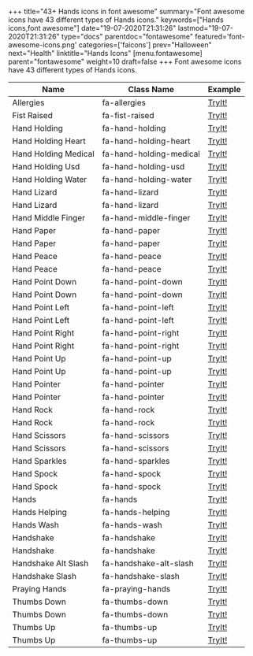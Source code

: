 +++
title="43+ Hands icons in font awesome"
summary="Font awesome icons have 43 different types of Hands icons."
keywords=["Hands icons,font awesome"]
date="19-07-2020T21:31:26"
lastmod="19-07-2020T21:31:26"
type="docs"
parentdoc="fontawesome"
featured='font-awesome-icons.png'
categories=['faicons']
prev="Halloween"
next="Health"
linktitle="Hands Icons"
[menu.fontawesome]
parent="fontawesome"
weight=10
draft=false
+++
Font awesome icons have 43 different types of Hands icons.<div class='table-responsive'><table class='table'><thead><tr><th>Name</th><th>Class Name</th><th>Example</th></tr></thead><tbody><tr><td><i class="fas fa-allergies"></i>Allergies</td><td>fa-allergies</td><td><a href='https://www.angularjswiki.com/fontawesome/fa-allergies/' target='_blank'>TryIt!</a></td></tr><tr><td><i class="fas fa-fist-raised"></i>Fist Raised</td><td>fa-fist-raised</td><td><a href='https://www.angularjswiki.com/fontawesome/fa-fist-raised/' target='_blank'>TryIt!</a></td></tr><tr><td><i class="fas fa-hand-holding"></i>Hand Holding</td><td>fa-hand-holding</td><td><a href='https://www.angularjswiki.com/fontawesome/fa-hand-holding/' target='_blank'>TryIt!</a></td></tr><tr><td><i class="fas fa-hand-holding-heart"></i>Hand Holding Heart</td><td>fa-hand-holding-heart</td><td><a href='https://www.angularjswiki.com/fontawesome/fa-hand-holding-heart/' target='_blank'>TryIt!</a></td></tr><tr><td><i class="fas fa-hand-holding-medical"></i>Hand Holding Medical</td><td>fa-hand-holding-medical</td><td><a href='https://www.angularjswiki.com/fontawesome/fa-hand-holding-medical/' target='_blank'>TryIt!</a></td></tr><tr><td><i class="fas fa-hand-holding-usd"></i>Hand Holding Usd</td><td>fa-hand-holding-usd</td><td><a href='https://www.angularjswiki.com/fontawesome/fa-hand-holding-usd/' target='_blank'>TryIt!</a></td></tr><tr><td><i class="fas fa-hand-holding-water"></i>Hand Holding Water</td><td>fa-hand-holding-water</td><td><a href='https://www.angularjswiki.com/fontawesome/fa-hand-holding-water/' target='_blank'>TryIt!</a></td></tr><tr><td><i class="fas fa-hand-lizard"></i>Hand Lizard</td><td>fa-hand-lizard</td><td><a href='https://www.angularjswiki.com/fontawesome/fa-hand-lizard/' target='_blank'>TryIt!</a></td></tr><tr><td><i class="far fa-hand-lizard"></i>Hand Lizard</td><td>fa-hand-lizard</td><td><a href='https://www.angularjswiki.com/fontawesome/fa-hand-lizard/' target='_blank'>TryIt!</a></td></tr><tr><td><i class="fas fa-hand-middle-finger"></i>Hand Middle Finger</td><td>fa-hand-middle-finger</td><td><a href='https://www.angularjswiki.com/fontawesome/fa-hand-middle-finger/' target='_blank'>TryIt!</a></td></tr><tr><td><i class="fas fa-hand-paper"></i>Hand Paper</td><td>fa-hand-paper</td><td><a href='https://www.angularjswiki.com/fontawesome/fa-hand-paper/' target='_blank'>TryIt!</a></td></tr><tr><td><i class="far fa-hand-paper"></i>Hand Paper</td><td>fa-hand-paper</td><td><a href='https://www.angularjswiki.com/fontawesome/fa-hand-paper/' target='_blank'>TryIt!</a></td></tr><tr><td><i class="fas fa-hand-peace"></i>Hand Peace</td><td>fa-hand-peace</td><td><a href='https://www.angularjswiki.com/fontawesome/fa-hand-peace/' target='_blank'>TryIt!</a></td></tr><tr><td><i class="far fa-hand-peace"></i>Hand Peace</td><td>fa-hand-peace</td><td><a href='https://www.angularjswiki.com/fontawesome/fa-hand-peace/' target='_blank'>TryIt!</a></td></tr><tr><td><i class="fas fa-hand-point-down"></i>Hand Point Down</td><td>fa-hand-point-down</td><td><a href='https://www.angularjswiki.com/fontawesome/fa-hand-point-down/' target='_blank'>TryIt!</a></td></tr><tr><td><i class="far fa-hand-point-down"></i>Hand Point Down</td><td>fa-hand-point-down</td><td><a href='https://www.angularjswiki.com/fontawesome/fa-hand-point-down/' target='_blank'>TryIt!</a></td></tr><tr><td><i class="fas fa-hand-point-left"></i>Hand Point Left</td><td>fa-hand-point-left</td><td><a href='https://www.angularjswiki.com/fontawesome/fa-hand-point-left/' target='_blank'>TryIt!</a></td></tr><tr><td><i class="far fa-hand-point-left"></i>Hand Point Left</td><td>fa-hand-point-left</td><td><a href='https://www.angularjswiki.com/fontawesome/fa-hand-point-left/' target='_blank'>TryIt!</a></td></tr><tr><td><i class="fas fa-hand-point-right"></i>Hand Point Right</td><td>fa-hand-point-right</td><td><a href='https://www.angularjswiki.com/fontawesome/fa-hand-point-right/' target='_blank'>TryIt!</a></td></tr><tr><td><i class="far fa-hand-point-right"></i>Hand Point Right</td><td>fa-hand-point-right</td><td><a href='https://www.angularjswiki.com/fontawesome/fa-hand-point-right/' target='_blank'>TryIt!</a></td></tr><tr><td><i class="fas fa-hand-point-up"></i>Hand Point Up</td><td>fa-hand-point-up</td><td><a href='https://www.angularjswiki.com/fontawesome/fa-hand-point-up/' target='_blank'>TryIt!</a></td></tr><tr><td><i class="far fa-hand-point-up"></i>Hand Point Up</td><td>fa-hand-point-up</td><td><a href='https://www.angularjswiki.com/fontawesome/fa-hand-point-up/' target='_blank'>TryIt!</a></td></tr><tr><td><i class="fas fa-hand-pointer"></i>Hand Pointer</td><td>fa-hand-pointer</td><td><a href='https://www.angularjswiki.com/fontawesome/fa-hand-pointer/' target='_blank'>TryIt!</a></td></tr><tr><td><i class="far fa-hand-pointer"></i>Hand Pointer</td><td>fa-hand-pointer</td><td><a href='https://www.angularjswiki.com/fontawesome/fa-hand-pointer/' target='_blank'>TryIt!</a></td></tr><tr><td><i class="fas fa-hand-rock"></i>Hand Rock</td><td>fa-hand-rock</td><td><a href='https://www.angularjswiki.com/fontawesome/fa-hand-rock/' target='_blank'>TryIt!</a></td></tr><tr><td><i class="far fa-hand-rock"></i>Hand Rock</td><td>fa-hand-rock</td><td><a href='https://www.angularjswiki.com/fontawesome/fa-hand-rock/' target='_blank'>TryIt!</a></td></tr><tr><td><i class="fas fa-hand-scissors"></i>Hand Scissors</td><td>fa-hand-scissors</td><td><a href='https://www.angularjswiki.com/fontawesome/fa-hand-scissors/' target='_blank'>TryIt!</a></td></tr><tr><td><i class="far fa-hand-scissors"></i>Hand Scissors</td><td>fa-hand-scissors</td><td><a href='https://www.angularjswiki.com/fontawesome/fa-hand-scissors/' target='_blank'>TryIt!</a></td></tr><tr><td><i class="fas fa-hand-sparkles"></i>Hand Sparkles</td><td>fa-hand-sparkles</td><td><a href='https://www.angularjswiki.com/fontawesome/fa-hand-sparkles/' target='_blank'>TryIt!</a></td></tr><tr><td><i class="fas fa-hand-spock"></i>Hand Spock</td><td>fa-hand-spock</td><td><a href='https://www.angularjswiki.com/fontawesome/fa-hand-spock/' target='_blank'>TryIt!</a></td></tr><tr><td><i class="far fa-hand-spock"></i>Hand Spock</td><td>fa-hand-spock</td><td><a href='https://www.angularjswiki.com/fontawesome/fa-hand-spock/' target='_blank'>TryIt!</a></td></tr><tr><td><i class="fas fa-hands"></i>Hands</td><td>fa-hands</td><td><a href='https://www.angularjswiki.com/fontawesome/fa-hands/' target='_blank'>TryIt!</a></td></tr><tr><td><i class="fas fa-hands-helping"></i>Hands Helping</td><td>fa-hands-helping</td><td><a href='https://www.angularjswiki.com/fontawesome/fa-hands-helping/' target='_blank'>TryIt!</a></td></tr><tr><td><i class="fas fa-hands-wash"></i>Hands Wash</td><td>fa-hands-wash</td><td><a href='https://www.angularjswiki.com/fontawesome/fa-hands-wash/' target='_blank'>TryIt!</a></td></tr><tr><td><i class="fas fa-handshake"></i>Handshake</td><td>fa-handshake</td><td><a href='https://www.angularjswiki.com/fontawesome/fa-handshake/' target='_blank'>TryIt!</a></td></tr><tr><td><i class="far fa-handshake"></i>Handshake</td><td>fa-handshake</td><td><a href='https://www.angularjswiki.com/fontawesome/fa-handshake/' target='_blank'>TryIt!</a></td></tr><tr><td><i class="fas fa-handshake-alt-slash"></i>Handshake Alt Slash</td><td>fa-handshake-alt-slash</td><td><a href='https://www.angularjswiki.com/fontawesome/fa-handshake-alt-slash/' target='_blank'>TryIt!</a></td></tr><tr><td><i class="fas fa-handshake-slash"></i>Handshake Slash</td><td>fa-handshake-slash</td><td><a href='https://www.angularjswiki.com/fontawesome/fa-handshake-slash/' target='_blank'>TryIt!</a></td></tr><tr><td><i class="fas fa-praying-hands"></i>Praying Hands</td><td>fa-praying-hands</td><td><a href='https://www.angularjswiki.com/fontawesome/fa-praying-hands/' target='_blank'>TryIt!</a></td></tr><tr><td><i class="fas fa-thumbs-down"></i>Thumbs Down</td><td>fa-thumbs-down</td><td><a href='https://www.angularjswiki.com/fontawesome/fa-thumbs-down/' target='_blank'>TryIt!</a></td></tr><tr><td><i class="far fa-thumbs-down"></i>Thumbs Down</td><td>fa-thumbs-down</td><td><a href='https://www.angularjswiki.com/fontawesome/fa-thumbs-down/' target='_blank'>TryIt!</a></td></tr><tr><td><i class="fas fa-thumbs-up"></i>Thumbs Up</td><td>fa-thumbs-up</td><td><a href='https://www.angularjswiki.com/fontawesome/fa-thumbs-up/' target='_blank'>TryIt!</a></td></tr><tr><td><i class="far fa-thumbs-up"></i>Thumbs Up</td><td>fa-thumbs-up</td><td><a href='https://www.angularjswiki.com/fontawesome/fa-thumbs-up/' target='_blank'>TryIt!</a></td></tr></tbody></table></div>
